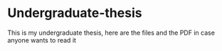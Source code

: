 # Undergraduate-thesis

This is my undergraduate thesis, here are the files and the PDF in case anyone wants to read it
